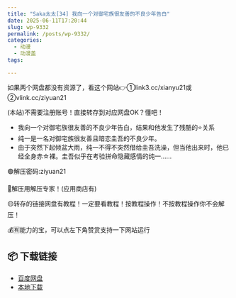 ```yaml
---
title: "Saka太太[34] 我向一个对御宅族很友善的不良少年告白"
date: 2025-06-11T17:20:44
slug: wp-9332
permalink: /posts/wp-9332/
categories:
  - 动漫
  - 动漫盖
tags:

---
```


如果两个网盘都没有资源了，看这个网站👉①link3.cc/xianyu21或②vlink.cc/ziyuan21

(本站)不需要注册账号！直接转存到对应网盘OK？懂吧！

*   我向一个对御宅族很友善的不良少年告白，结果和他发生了残酷的⭐关系
*   纯一是一名对御宅族很友善且暗恋圭吾的不良少年。
*   由于突然下起倾盆大雨，纯一不得不突然借给圭吾洗澡，但当他出来时，他已经全身赤☆裸。圭吾似乎在考验拼命隐藏感情的纯一……

🟢解压密码:ziyuan21

🔵解压用解压专家！(应用商店有)

🟡转存的链接网盘有教程！一定要看教程！按教程操作！不按教程操作你不会解压！

💰🈶能力的宝，可以点左下角赞赏支持一下网站运行

## 📦 下载链接
- [百度网盘](https://blziyuan21.com/pay-download/9332?key=b1832e02e1&down_id=0)
- [本地下载](https://blziyuan21.com/pay-download/9332?key=b1832e02e1&down_id=1)

